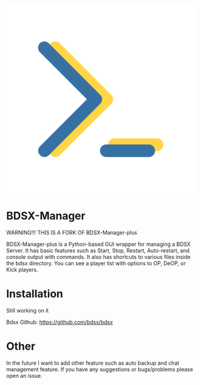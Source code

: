 ![](https://github.com/legitbox/BDSX-Manager-plus/blob/master/BDSXmL.png?raw=true)
# BDSX-Manager
WARNING!!! THIS IS A FORK OF BDSX-Manager-plus


BDSX-Manager-plus is a Python-based GUI wrapper for managing a BDSX Server. It has basic features such as Start, Stop, Restart, Auto-restart, and console output with commands. It also has shortcuts to various files inside the bdsx directory. You can see a player list with options to OP, DeOP, or Kick players.

# Installation

Still working on it

Bdsx Github: https://github.com/bdsx/bdsx

# Other

In the future I want to add other feature such as auto backup and chat management feature. If you have any suggestions or bugs/problems please open an issue.


